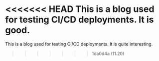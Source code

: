 <<<<<<< HEAD
This is a blog used for testing CI/CD deployments. It is good.
=======
This is a blog used for testing CI/CD deployments. It is quite interesting.
>>>>>>> 1da0d4a (11.20)
